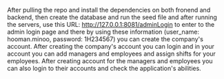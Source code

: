 After pulling the repo and install the dependencies on both fronend and backend, then create the database and run the seed file and after running the servers, use this URL: http://127.0.0.1:8081/adminLogin to enter to the admin login page and there by using these information (user_name: hooman.minoo, password: 1H234567) you can create the company's account.
After creating the company's account you can login and in your account you can add managers and employees and assign shifts for your employees.
After creating account for the managers and employees you can also login to their accounts and check the application's abilities.
